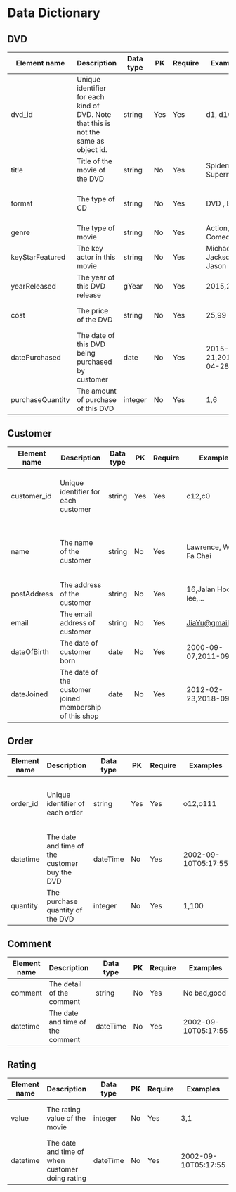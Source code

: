 # Data Dictionary
## DVD
| Element name     | Description                                                                          | Data type | PK  | Require | Examples                | Constraints                                               |
|------------------|--------------------------------------------------------------------------------------|-----------|-----|---------|-------------------------|-----------------------------------------------------------|
| dvd_id           | Unique identifier for each kind of DVD. Note that this is not the same as object id. | string    | Yes | Yes     | d1, d10                 | Must start with small letter 'd' and ends with an integer |
| title            | Title of the movie of the DVD                                                        | string    | No  | Yes     | Spiderman1, Superman    | No                                                        |
| format           | The type of CD                                                                       | string    | No  | Yes     | DVD , Bluray            | Must be DVD or Blueray only                               |
| genre            | The type of movie                                                                    | string    | No  | Yes     | Action, Comedy          | No                                                        |
| keyStarFeatured  | The key actor in this movie                                                          | string    | No  | Yes     | Michael Jackson, Jason  | Must be at least one actor                                |
| yearReleased     | The year of this DVD release                                                         | gYear     | No  | Yes     | 2015,2000               | No                                                        |
| cost             | The price of the DVD                                                                 | string    | No  | Yes     | 25,99                   | The minimum  cost is 1                                    |
| datePurchased    | The date of this DVD being purchased by customer                                     | date      | No  | Yes     | 2015-09-21,2017-04-28   | No                                                        |
| purchaseQuantity | The amount of purchase of this DVD                                                   | integer   | No  | Yes     | 1,6                     | The minimum value is 1                                    |
                                                   


## Customer
| Element name | Description                                             | Data type | PK  | Require | Examples               | Constraints                                               |
|--------------|---------------------------------------------------------|-----------|-----|---------|------------------------|-----------------------------------------------------------|
| customer_id  | Unique identifier for each customer                     | string    | Yes | Yes     | c12,c0                 | Must start with small letter 'c' and ends with an integer |
| name         | The name of the customer                                | string    | No  | Yes     | Lawrence, Wong Fa Chai | Cannot contain all weird symbol except for this 3 '. -    |
| postAddress  | The address of the customer                             | string    | No  | Yes     | 16,Jalan Hock lee,...  | No                                                        |
| email        | The email address of customer                           | string    | No  | Yes     | JiaYu@gmail.com        | No                                                        |
| dateOfBirth  | The date of customer born                               | date      | No  | Yes     | 2000-09-07,2011-09-11  | No                                                        |
| dateJoined   | The date of the customer joined membership of this shop | date      | No  | Yes     | 2012-02-23,2018-09-04  | No                                                        |

## Order
| Element name | Description                                   | Data type | PK  | Require | Examples            | Constraints                                               |
|--------------|-----------------------------------------------|-----------|-----|---------|---------------------|-----------------------------------------------------------|
| order_id     | Unique identifier of each order               | string    | Yes | Yes     | o12,o111            | Must start with small letter 'o' and ends with an integer |
| datetime     | The date and time of the customer buy the DVD | dateTime  | No  | Yes     | 2002-09-10T05:17:55 | No                                                        |
| quantity     | The purchase quantity of the DVD              | integer   | No  | Yes     | 1,100               | The minimum value is 1                                    |

## Comment
| Element name | Description                      | Data type | PK | Require | Examples            | Constraints |
|--------------|----------------------------------|-----------|----|---------|---------------------|-------------|
| comment      | The detail of the comment        | string    | No | Yes     | No bad,good         | No          |
| datetime     | The date and time of the comment | dateTime  | No | Yes     | 2002-09-10T05:17:55 | No          |

## Rating
| Element name | Description                                     | Data type | PK | Require | Examples            | Constraints                            |
|--------------|-------------------------------------------------|-----------|----|---------|---------------------|----------------------------------------|
| value        | The rating value of the movie                   | integer   | No | Yes     | 3,1                 | The value of the rating is from 1 to 5 |
| datetime     | The date and time of when customer doing rating | dateTime  | No | Yes     | 2002-09-10T05:17:55 | No                                     |
